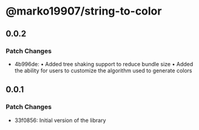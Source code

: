 # @marko19907/string-to-color

## 0.0.2

### Patch Changes

- 4b996de: • Added tree shaking support to reduce bundle size
  • Added the ability for users to customize the algorithm used to generate colors

## 0.0.1

### Patch Changes

- 33f0856: Initial version of the library
